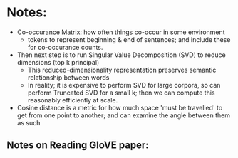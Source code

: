 # Notes:
-  Co-occurance Matrix: how often things co-occur in some environment
    -  <START> <END> tokens to represent beginning & end of sentences; and include these for co-occurance counts.
-  Then next step is to run Singular Value Decomposition (SVD) to reduce dimensions (top k principal)
    -  This reduced-dimensionality representation preserves semantic relationship between words
    -  In reality; it is expensive to perform SVD for large corpora, so can perform Truncated SVD for a small k; then we can compute this reasonably efficiently at scale.
-  Cosine distance is a metric for how much space 'must be travelled' to get from one point to another; and can examine the angle between them as such

## Notes on Reading GloVE paper:
